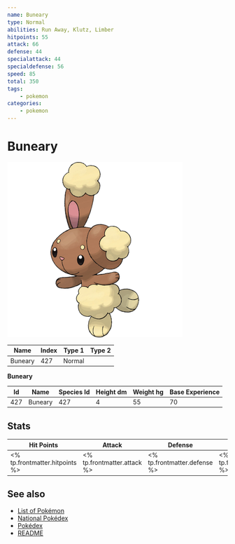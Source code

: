 ```yaml
---
name: Buneary
type: Normal
abilities: Run Away, Klutz, Limber
hitpoints: 55
attack: 66
defense: 44
specialattack: 44
specialdefense: 56
speed: 85
total: 350
tags:
    - pokemon
categories:
    - pokemon
---
```


# Buneary


![Buneary](images/427.png)

| **Name** | **Index** | **Type 1** | **Type 2** |
|----|----|----|----|
| Buneary | 427 | Normal  |  |

**Buneary** 




| **Id** | **Name** | **Species Id** | **Height dm** | **Weight hg** | **Base Experience** |
|--------|----------|----------------|------------|------------|---------------------|
| 427 | Buneary | 427 | 4 | 55 | 70 |



## Stats

| **Hit Points** | **Attack** | **Defense** | **Special Attack** | **Special Defense** | **Speed** | **Total** |
|----------------|------------|-------------|--------------------|---------------------|-----------|-----------|
| <% tp.frontmatter.hitpoints %> | <% tp.frontmatter.attack %> | <% tp.frontmatter.defense %> | <% tp.frontmatter.specialattack %> | <% tp.frontmatter.specialdefense %> | <% tp.frontmatter.speed %> | <% tp.frontmatter.total %> |

## See also

- [List of Pokémon](../pokemon.md)
- [National Pokédex](../national_pokedex.md)
- [Pokédex](../pokedex.md)
- [README](../README.md)

